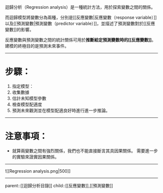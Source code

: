 迴歸分析（Regression analysis）是一種統計方法，用於探索變數之間的關係。

而迴歸模型將變數分為兩種，分別是[[反應變數|反應變數（response variable）]]以及[[預測變數|預測變數（predictor variable）]]，並描述了預測變數對於[[反應變數]]的影響。

反應變數與預測變數之間的統計關係可用於**推斷給定預測變數時的[[反應變數]]**。
建模的終極目的是預測未來事件。
- - -
# 步驟：
1. 指定模型：
2. 收集數據
3. 估計未知模型參數
4. 檢查模型配適度
5. 預測未來觀測並在模型配適良好時進行進一步推論。
- - -
# 注意事項：
- 就算兩變數之間有強烈關係，我們也不能直接斷言其具因果關係。
需要進一步的實驗來證實因果關係。
- - -
![[Regression analysis.png|500]]
- - -
parent::[[迴歸分析目錄]]
child::[[反應變數]],[[預測變數]]